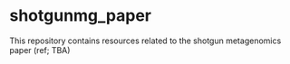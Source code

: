 # shotgunmg_paper
This repository contains resources related to the shotgun metagenomics paper (ref; TBA)
